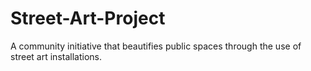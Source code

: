# Street-Art-Project
A community initiative that beautifies public spaces through the use of street art installations.
